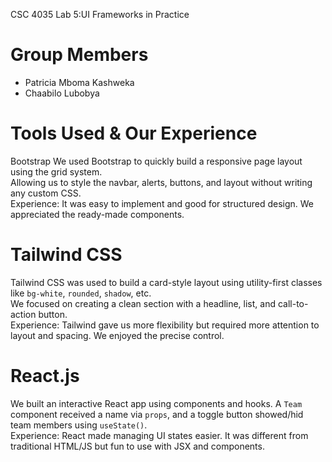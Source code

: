 CSC 4035 Lab 5:UI Frameworks in Practice

 # Group Members
- Patricia Mboma Kashweka 
- Chaabilo Lubobya  

# Tools Used & Our Experience
Bootstrap
We used Bootstrap to quickly build a responsive page layout using the grid system.  
Allowing us to style the navbar, alerts, buttons, and layout without writing any custom CSS.  
Experience: It was easy to implement and good for structured design. We appreciated the ready-made components.

# Tailwind CSS
Tailwind CSS was used to build a card-style layout using utility-first classes like `bg-white`, `rounded`, `shadow`, etc.  
We focused on creating a clean section with a headline, list, and call-to-action button.  
Experience: Tailwind gave us more flexibility but required more attention to layout and spacing. We enjoyed the precise control.

# React.js
We built an interactive React app using components and hooks. A `Team` component received a name via `props`, and a toggle button showed/hid team members using `useState()`.  
Experience: React made managing UI states easier. It was different from traditional HTML/JS but fun to use with JSX and components.
